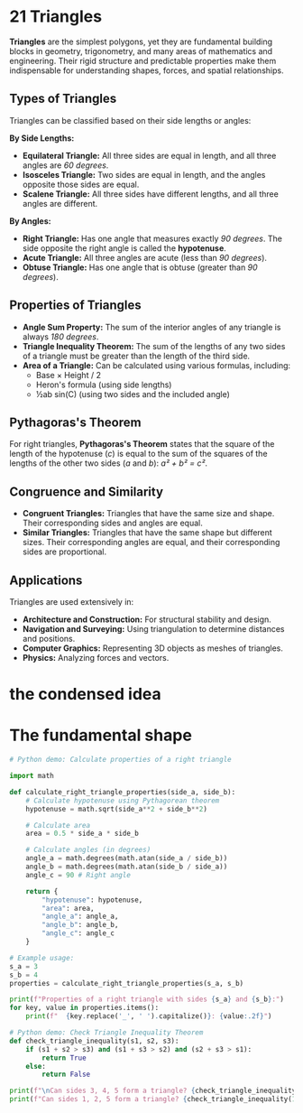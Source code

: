 # 21 Triangles

**Triangles** are the simplest polygons, yet they are fundamental building blocks in geometry, trigonometry, and many areas of mathematics and engineering. Their rigid structure and predictable properties make them indispensable for understanding shapes, forces, and spatial relationships.

## Types of Triangles

Triangles can be classified based on their side lengths or angles:

**By Side Lengths:**
*   **Equilateral Triangle:** All three sides are equal in length, and all three angles are *60 degrees*.
*   **Isosceles Triangle:** Two sides are equal in length, and the angles opposite those sides are equal.
*   **Scalene Triangle:** All three sides have different lengths, and all three angles are different.

**By Angles:**
*   **Right Triangle:** Has one angle that measures exactly *90 degrees*. The side opposite the right angle is called the **hypotenuse**.
*   **Acute Triangle:** All three angles are acute (less than *90 degrees*).
*   **Obtuse Triangle:** Has one angle that is obtuse (greater than *90 degrees*).

## Properties of Triangles

*   **Angle Sum Property:** The sum of the interior angles of any triangle is always *180 degrees*.
*   **Triangle Inequality Theorem:** The sum of the lengths of any two sides of a triangle must be greater than the length of the third side.
*   **Area of a Triangle:** Can be calculated using various formulas, including:
    *   Base × Height / 2
    *   Heron's formula (using side lengths)
    *   ½ab sin(C) (using two sides and the included angle)

## Pythagoras's Theorem

For right triangles, **Pythagoras's Theorem** states that the square of the length of the hypotenuse (*c*) is equal to the sum of the squares of the lengths of the other two sides (*a* and *b*): *a² + b² = c²*.

## Congruence and Similarity

*   **Congruent Triangles:** Triangles that have the same size and shape. Their corresponding sides and angles are equal.
*   **Similar Triangles:** Triangles that have the same shape but different sizes. Their corresponding angles are equal, and their corresponding sides are proportional.

## Applications

Triangles are used extensively in:
*   **Architecture and Construction:** For structural stability and design.
*   **Navigation and Surveying:** Using triangulation to determine distances and positions.
*   **Computer Graphics:** Representing 3D objects as meshes of triangles.
*   **Physics:** Analyzing forces and vectors.

# the condensed idea

# The fundamental shape

```python
# Python demo: Calculate properties of a right triangle

import math

def calculate_right_triangle_properties(side_a, side_b):
    # Calculate hypotenuse using Pythagorean theorem
    hypotenuse = math.sqrt(side_a**2 + side_b**2)

    # Calculate area
    area = 0.5 * side_a * side_b

    # Calculate angles (in degrees)
    angle_a = math.degrees(math.atan(side_a / side_b))
    angle_b = math.degrees(math.atan(side_b / side_a))
    angle_c = 90 # Right angle

    return {
        "hypotenuse": hypotenuse,
        "area": area,
        "angle_a": angle_a,
        "angle_b": angle_b,
        "angle_c": angle_c
    }

# Example usage:
s_a = 3
s_b = 4
properties = calculate_right_triangle_properties(s_a, s_b)

print(f"Properties of a right triangle with sides {s_a} and {s_b}:")
for key, value in properties.items():
    print(f"  {key.replace('_', ' ').capitalize()}: {value:.2f}")

# Python demo: Check Triangle Inequality Theorem
def check_triangle_inequality(s1, s2, s3):
    if (s1 + s2 > s3) and (s1 + s3 > s2) and (s2 + s3 > s1):
        return True
    else:
        return False

print(f"\nCan sides 3, 4, 5 form a triangle? {check_triangle_inequality(3, 4, 5)}")
print(f"Can sides 1, 2, 5 form a triangle? {check_triangle_inequality(1, 2, 5)}")
```